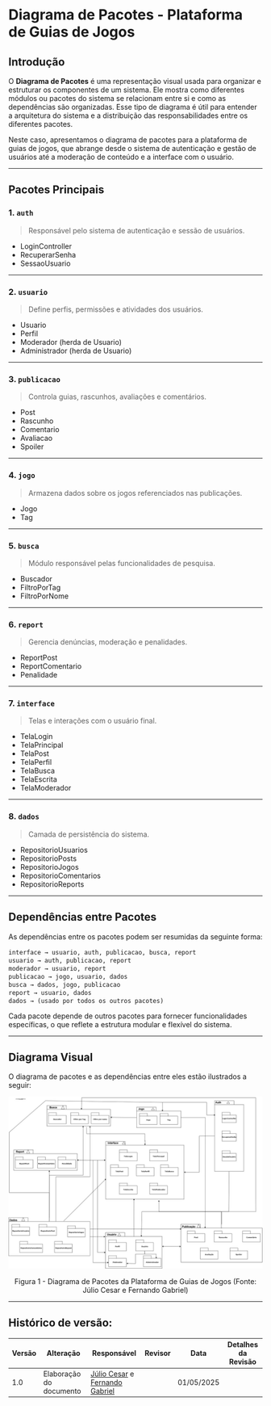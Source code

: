 
# Diagrama de Pacotes - Plataforma de Guias de Jogos

## Introdução

O **Diagrama de Pacotes** é uma representação visual usada para organizar e estruturar os componentes de um sistema. Ele mostra como diferentes módulos ou pacotes do sistema se relacionam entre si e como as dependências são organizadas. Esse tipo de diagrama é útil para entender a arquitetura do sistema e a distribuição das responsabilidades entre os diferentes pacotes.

Neste caso, apresentamos o diagrama de pacotes para a plataforma de guias de jogos, que abrange desde o sistema de autenticação e gestão de usuários até a moderação de conteúdo e a interface com o usuário.

---

## Pacotes Principais

### 1. `auth`
> Responsável pelo sistema de autenticação e sessão de usuários.
- LoginController
- RecuperarSenha
- SessaoUsuario

---

### 2. `usuario`
> Define perfis, permissões e atividades dos usuários.
- Usuario
- Perfil
- Moderador (herda de Usuario)
- Administrador (herda de Usuario)

---

### 3. `publicacao`
> Controla guias, rascunhos, avaliações e comentários.
- Post
- Rascunho
- Comentario
- Avaliacao
- Spoiler

---

### 4. `jogo`
> Armazena dados sobre os jogos referenciados nas publicações.
- Jogo
- Tag

---

### 5. `busca`
> Módulo responsável pelas funcionalidades de pesquisa.
- Buscador
- FiltroPorTag
- FiltroPorNome

---

### 6. `report`
> Gerencia denúncias, moderação e penalidades.
- ReportPost
- ReportComentario
- Penalidade

---

### 7. `interface`
> Telas e interações com o usuário final.
- TelaLogin
- TelaPrincipal
- TelaPost
- TelaPerfil
- TelaBusca
- TelaEscrita
- TelaModerador

---

### 8. `dados`
> Camada de persistência do sistema.
- RepositorioUsuarios
- RepositorioPosts
- RepositorioJogos
- RepositorioComentarios
- RepositorioReports

---

## Dependências entre Pacotes

As dependências entre os pacotes podem ser resumidas da seguinte forma:

```text
interface → usuario, auth, publicacao, busca, report
usuario → auth, publicacao, report
moderador → usuario, report
publicacao → jogo, usuario, dados
busca → dados, jogo, publicacao
report → usuario, dados
dados → (usado por todos os outros pacotes)
```

Cada pacote depende de outros pacotes para fornecer funcionalidades específicas, o que reflete a estrutura modular e flexível do sistema.

---

## Diagrama Visual

O diagrama de pacotes e as dependências entre eles estão ilustrados a seguir:

![Rich Picture Fernando Gabriel](../Imagens/Diagrama_Pacotes.jpg)

<center>
Figura 1 - Diagrama de Pacotes da Plataforma de Guias de Jogos (Fonte: Júlio Cesar e Fernando Gabriel)
</center>

---

## Histórico de versão:

| Versão | Alteração                  | Responsável     | Revisor | Data       | Detalhes da Revisão |
| -      | -                          | -               | -       | -          | -                   |
| 1.0    | Elaboração do documento | [Júlio Cesar](https://github.com/Julio1099) e [Fernando Gabriel](https://github.com/show-dawn)| | 01/05/2025 | |
